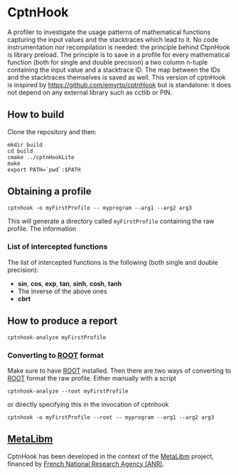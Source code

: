 # CptnHook
A profiler to investigate the usage patterns of mathematical functions capturing the input values and the stacktraces which lead to it.
No code instrumentation nor recompilation is needed: the principle behind CtpnHook is library preload.
The principle is to save in a profile for every mathematical function (both for single and double precision) a two column n-tuple containing the input value and a stacktrace ID. The map between the IDs and the stacktraces themselves is saved as well.
This version of cptnHook is inspired by https://github.com/emyrto/cptnHook but is standalone: it does not depend on any external library such as cctlib or PIN.

## How to build
Clone the repository and then:
~~~
mkdir build
cd build
cmake ../cptnHookLite
make
export PATH=`pwd`:$PATH
~~~

## Obtaining a profile
~~~
cptnhook -o myFirstProfile -- myprogram --arg1 --arg2 arg3
~~~
This will generate a directory called `myFirstProfile` containing the raw profile. The information

### List of intercepted functions
The list of intercepted functions is the following (both single and double precision):
* **sin**, **cos**, **exp**, **tan**, **sinh**, **cosh**, **tanh**
 * The inverse of the above ones
* **cbrt**

## How to produce a report
~~~
cptnhook-analyze myFirstProfile
~~~


### Converting to [ROOT](http://root.cern.ch) format
Make sure to have [ROOT](http://root.cern.ch) installed. Then there are two ways of converting to [ROOT](http://root.cern.ch) format the raw profile.
Either manually with a script
~~~
cptnhook-analyze --root myFirstProfile
~~~
or directly specifying this in the invocation of cptnhook
~~~
cptnhook -o myFirstProfile --root -- myprogram --arg1 --arg2 arg3
~~~

## [MetaLibm](http://www.metalibm.org/ANRMetaLibm/)
CptnHook has been developed in the context of the [MetaLibm](http://www.metalibm.org/ANRMetaLibm/) project, financed by [French National Research Agency (ANR)](http://www.agence-nationale-recherche.fr/en/).
